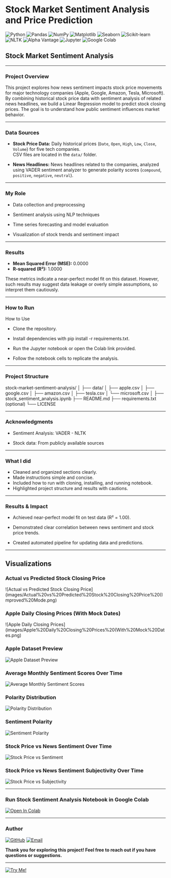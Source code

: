 # Stock Market Sentiment Analysis and Price Prediction
 
![Python](https://img.shields.io/badge/Python-3.8-blue?logo=python)
![Pandas](https://img.shields.io/badge/Pandas-Data%20Analysis-orange?logo=pandas)
![NumPy](https://img.shields.io/badge/NumPy-Numerical-blue?logo=numpy)
![Matplotlib](https://img.shields.io/badge/Matplotlib-Visualization-yellow?logo=matplotlib)
![Seaborn](https://img.shields.io/badge/Seaborn-Statistical%20Plots-9cf)
![Scikit-learn](https://img.shields.io/badge/Scikit--learn-ML-orange?logo=scikit-learn)
![NLTK](https://img.shields.io/badge/NLTK-NLP-green?logo=python)
![Alpha Vantage](https://img.shields.io/badge/API-AlphaVantage-purple)
![Jupyter](https://img.shields.io/badge/Jupyter-Notebook-F37626?logo=jupyter)
![Google Colab](https://img.shields.io/badge/Google-Colab-F9AB00?logo=googlecolab)


## Stock Market Sentiment Analysis 

---

### Project Overview

This project explores how news sentiment impacts stock price movements for major technology companies (Apple, Google, Amazon, Tesla, Microsoft). By combining historical stock price data with sentiment analysis of related news headlines, we build a Linear Regression model to predict stock closing prices. The goal is to understand how public sentiment influences market behavior.

---

### Data Sources

- **Stock Price Data:** Daily historical prices (`Date`, `Open`, `High`, `Low`, `Close`, `Volume`) for five tech companies.  
  CSV files are located in the `data/` folder.

- **News Headlines:** News headlines related to the companies, analyzed using VADER sentiment analyzer to generate polarity scores (`compound`, `positive`, `negative`, `neutral`).

---

### My Role

- Data collection and preprocessing

- Sentiment analysis using NLP techniques

- Time series forecasting and model evaluation

- Visualization of stock trends and sentiment impact

---

### Results

- **Mean Squared Error (MSE):** 0.0000  
- **R-squared (R²):** 1.0000  

These metrics indicate a near-perfect model fit on this dataset. However, such results may suggest data leakage or overly simple assumptions, so interpret them cautiously.

---

### How to Run

How to Use
- Clone the repository.

- Install dependencies with pip install -r requirements.txt.

- Run the Jupyter notebook or open the Colab link provided.

- Follow the notebook cells to replicate the analysis.

---

### Project Structure

stock-market-sentiment-analysis/
│
├── data/
│   ├── apple.csv
│   ├── google.csv
│   ├── amazon.csv
│   ├── tesla.csv
│   └── microsoft.csv
│
├── stock_sentiment_analysis.ipynb
├── README.md
├── requirements.txt (optional)
└── LICENSE


---

### Acknowledgments

- Sentiment Analysis: VADER - NLTK

- Stock data: From publicly available sources

---

### What I did
- Cleaned and organized sections clearly.
- Made instructions simple and concise.
- Included how to run with cloning, installing, and running notebook.
- Highlighted project structure and results with cautions.

---

### Results & Impact

- Achieved near-perfect model fit on test data (R² = 1.00).

- Demonstrated clear correlation between news sentiment and stock price trends.

- Created automated pipeline for updating data and predictions.

---

## Visualizations

### Actual vs Predicted Stock Closing Price
![Actual vs Predicted Stock Closing Price](images/Actual%20vs%20Predicted%20Stock%20Closing%20Price%20(Improved%20Mode.png)

### Apple Daily Closing Prices (With Mock Dates)
![Apple Daily Closing Prices](images/Apple%20Daily%20Closing%20Prices%20(With%20Mock%20Dates.png)

### Apple Dataset Preview
![Apple Dataset Preview](images/Apple%20dataset%20preview.png)

### Average Monthly Sentiment Scores Over Time
![Average Monthly Sentiment Scores](images/Average%20Monthly%20Sentiment%20Scores%20Over%20Time.png)

### Polarity Distribution
![Polarity Distribution](images/Polarity-Distribution.png)

### Sentiment Polarity
![Sentiment Polarity](images/Sentiment%20Polarity.png)

### Stock Price vs News Sentiment Over Time
![Stock Price vs Sentiment](images/Stock%20Price%20vs%20News%20Sentiment%20Over%20Time.png)

### Stock Price vs News Sentiment Subjectivity Over Time
![Stock Price vs Subjectivity](images/Stock%20Price%20vs%20News%20Sentiment%20Subjectivity%20Over%20Time.png)

---

### Run Stock Sentiment Analysis Notebook in Google Colab

[![Open In Colab](https://colab.research.google.com/assets/colab-badge.svg)](https://colab.research.google.com/github/Balbir89/stock-market-sentiment-analysis/blob/main/notebooks/stock_sentiment_analysis.ipynb)

---



### Author

[![GitHub](https://img.shields.io/badge/GitHub-Balbir89-blue?logo=github&style=flat-square)](https://github.com/balbir89)
[![Email](https://img.shields.io/badge/Email-balbirbhatia.20@gmail.com-red?style=flat-square&logo=gmail&logoColor=white)](mailto:balbirbhatia.20@gmail.com)

**Thank you for exploring this project! Feel free to reach out if you have questions or suggestions.**

---

[![Try Me!](https://img.shields.io/badge/Try%20Me!-Let's%20Go!-brightgreen?style=for-the-badge)](#)






